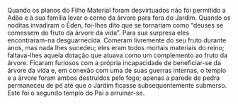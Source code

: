 ﻿Quando os planos do Filho Material foram desvirtuados não foi permitido a Adão e à sua família levar o cerne da árvore para fora do Jardim. Quando os noditas invadiram o Éden, foi-lhes dito que se tornariam como “deuses se comessem do fruto da árvore da vida”. Para sua surpresa eles encontraram-na desguarnecida. Comeram livremente do seu fruto durante anos, mas nada lhes sucedeu; eles eram todos mortais materiais do reino; faltava-lhes aquela dotação que atuava como um complemento ao fruto da árvore. Ficaram furiosos com a própria incapacidade de beneficiar-se da árvore da vida e, em conexão com uma de suas guerras internas, o templo e a árvore foram ambos destruídos pelo fogo; apenas a parede de pedra permaneceu de pé até que o Jardim ficasse subsequentemente submerso. Este foi o segundo templo do Pai a arruinar-se.